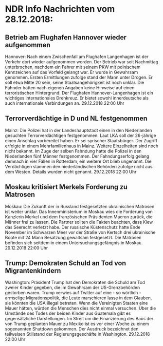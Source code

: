 # NDR Info Nachrichten vom 28.12.2018:


## Betrieb am Flughafen Hannover wieder aufgenommen
Hannover: Nach einem Zwischenfall am Flughafen Langenhagen ist der Verkehr dort wieder aufgenommen worden. Der Betrieb war seit Nachmittag unterbrochen, nachdem ein Fahrer mit seinem PKW mit polnischem Kennzeichen auf das Vorfeld gelangt war. Er wurde in Gewahrsam genommen. Ersten Ermittlungen zufolge stand der Mann unter Drogen. Er soll etwa Mitte 20 sein, seine Staatsangehörigkeit ist noch unklar. Die Fahnder hatten nach eigenen Angaben keine Hinweise auf einen terroristischen Hintergrund. Der Flughafen Hannover-Langenhagen ist ein wichtiges internationales Drehkreuz. Er bietet sowohl innerdeutsche als auch internationale Verbindungen an. 29.12.2018 22:00 Uhr 

## Terrorverdächtige in D und NL festgenommen
Mainz: Die Polizei hat in der Landeshauptstadt einen in den Niederlanden gesuchten Terrorverdächtigen festgenommen. Laut LKA soll der 26-jährige einen Anschlag vorbereitet haben. Er sei syrischer Staatsbürger. Der Zugriff erfolgte in einem Mehrfamilienhaus in Mainz. Weitere Einzelheiten sind noch nicht bekannt. Im Zuge der selben Fahndung hatte die Polizei in den Niederlanden fünf Männer festgenommen. Der Fahndungserfolg gelang demnach in vier Fällen in Rotterdam, ein weitere Ort blieb ungenannt. Die Verdächtigen stammen den niederländischen Behörden zufolge nicht aus dem Westen. Details wurden nicht genannt. 29.12.2018 22:00 Uhr 

## Moskau kritisiert Merkels Forderung zu Matrosen
Moskau: Die Zukunft der in Russland festgesetzten ukrainischen Matrosen ist weiter unklar. Das Innenministerium in Moskau wies die Forderung von Kanzlerin Merkel und dem französischen Präsidenten Macron zurück, die Männer frei zu lassen. Die Partner sollten die Fakten beachten, dass Kiew das Seerecht verletzt habe. Der russische Küstenschutz hatte Ende November im Schwarzen Meer vor der Straße von Kertsch drei ukrainische Boote mit 24 Mann Besatzung gewaltsam festgesetzt. Die Matrosen befinden sich seitdem in einem Untersuchungsgefängnis in Moskau. 29.12.2018 22:00 Uhr 

## Trump: Demokraten Schuld an Tod von Migrantenkindern
Washington: Präsident Trump hat den Demokraten die Schuld am Tod zweier Kinder gegeben, die im Gewahrsam der US-Grenzbehörden gestorben waren. Trump verwies auf Twitter auf eine - so wörtlich - armselige Migrationspolitik, die Leute marschieren lasse in dem Glauben, sie könnten die USA illegal betreten. Wenn die Vereinigten Staaten eine Mauer hätten, würden die Menschen dies nicht einmal versuchen. Über die Umstände des Todes der beiden Kinder aus Guatemala gibt es gegensätzliche Darstellungen. Im Streit um die Finanzierung des Baus der von Trump geplanten Mauer zu Mexiko ist es vor einer Woche zu einem sogenannten Shutdown gekommen. Der Ausdruck bezeichnet den teilweisen Stillstand der Regierungsgeschäfte in Washington. 29.12.2018 22:00 Uhr 
